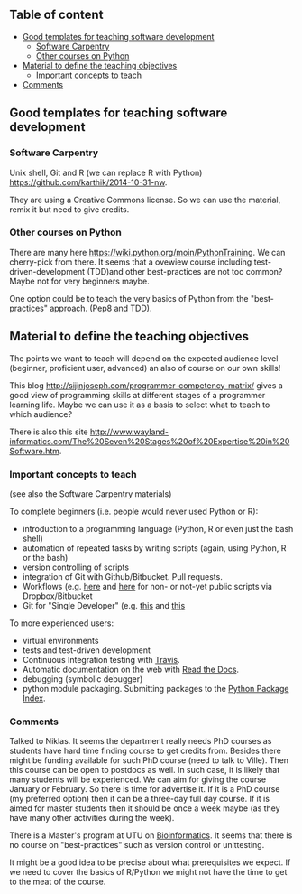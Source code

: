 ## Table of content

* [Good templates for teaching software development](#good-templates-for-teaching-software-development)
    - [Software Carpentry](#software-carpentry)
    - [Other courses on Python](#other-courses-on-python)
* [Material to define the teaching objectives](#material-to-define-the-teaching-objectives)
    - [Important concepts to teach](#important-concepts-to-teach)
* [Comments](#comments)

## Good templates for teaching software development

### Software Carpentry

Unix shell, Git and R (we can replace R with Python)
    <https://github.com/karthik/2014-10-31-nw>.

They are using a Creative Commons license. So we can use the material, remix it
but need to give credits.

### Other courses on Python

There are many here <https://wiki.python.org/moin/PythonTraining>. We can
cherry-pick from there. It seems that a ovewiew course including
test-driven-development (TDD)and other best-practices are not too common? Maybe
not for very beginners maybe.

One option could be to teach the very basics of Python from the
"best-practices" approach. (Pep8 and TDD).

## Material to define the teaching objectives

The points we want to teach will depend on the expected audience level
(beginner, proficient user, advanced) an also of course on our own skills!

This blog <http://sijinjoseph.com/programmer-competency-matrix/> gives a good
view of programming skills at different stages of a programmer learning
life. Maybe we can use it as a basis to select what to teach to which audience?

There is also this site
<http://www.wayland-informatics.com/The%20Seven%20Stages%20of%20Expertise%20in%20Software.htm>.

### Important concepts to teach

(see also the Software Carpentry materials)

To complete beginners (i.e. people would never used Python or R):

* introduction to a programming language (Python, R or even just the bash
  shell)
* automation of repeated tasks by writing scripts (again, using Python, R or
the bash)
* version controlling of scripts
* integration of Git with Github/Bitbucket. Pull requests.
* Workflows (e.g. [here](http://blog.shvetsov.com/2013/04/using-git-with-dropbox.html) and [here](http://jetheis.com/blog/2013/02/17/using-dropbox-as-a-private-github/) for non- or not-yet public scripts via Dropbox/Bitbucket
* Git for "Single Developer" (e.g. [this](http://nvie.com/posts/a-successful-git-branching-model/) and [this](http://octodecillion.com/blog/single-developer-git-workflow/)


To more experienced users:

* virtual environments
* tests and test-driven development
* Continuous Integration testing with [Travis](https://travis-ci.org/).
* Automatic documentation on the web with 
  [Read the Docs](https://readthedocs.org/).
* debugging (symbolic debugger)
* python module packaging. Submitting packages to the 
  [Python Package Index](https://pypi.python.org/). 

### Comments
Talked to Niklas. It seems the department really needs PhD courses as students
have hard time finding course to get credits from. Besides there might be
funding available for such PhD course (need to talk to Ville). Then this course
can be open to postdocs as well. In such case, it is likely that many students
will be experienced.
We can aim for giving the course January or February. So there is time for
advertise it.
If it is a PhD course (my preferred option) then it can be a three-day full day
course. If it is aimed for master students then it should be once a week maybe
(as they have many other activities during the week).

There is a Master's program at UTU on [Bioinformatics](https://nettiopsu.utu.fi/opas/tutkintoOhjelma.htm?rid=22413&uiLang=fi&lang=en&lvv=2014).
It seems that there is no course on "best-practices" such as version control or
unittesting.

It might be a good idea to be precise about what prerequisites we
expect. If we need to cover the basics of R/Python we might not have
the time to get to the meat of the course.
